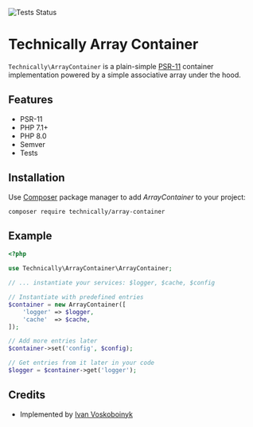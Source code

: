 ![Tests Status][badge]

# Technically Array Container

`Technically\ArrayContainer` is a plain-simple [PSR-11][1] container implementation 
powered by a simple associative array under the hood.

## Features

- PSR-11
- PHP 7.1+
- PHP 8.0
- Semver
- Tests

## Installation

Use [Composer][2] package manager to add *ArrayContainer* to your project:

```
composer require technically/array-container
```

## Example

```php
<?php

use Technically\ArrayContainer\ArrayContainer;

// ... instantiate your services: $logger, $cache, $config

// Instantiate with predefined entries
$container = new ArrayContainer([
    'logger' => $logger,
    'cache'  => $cache,
]);

// Add more entries later
$container->set('config', $config);

// Get entries from it later in your code
$logger = $container->get('logger');
```

## Credits

- Implemented by [Ivan Voskoboinyk][3]


[1]: https://www.php-fig.org/psr/psr-11/
[2]: https://getcomposer.org/
[3]: https://github.com/e1himself
[badge]: https://github.com/technically-php/array-container/actions/workflows/test.yml/badge.svg
